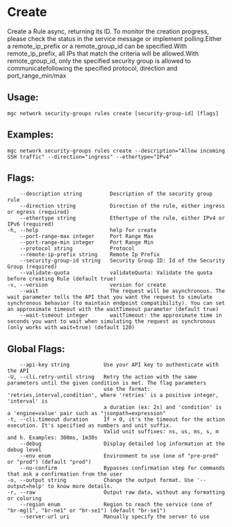 # Create

Create a Rule async, returning its ID. To monitor the creation progress, please check the status in the service message or implement polling.Either a remote_ip_prefix or a remote_group_id can be specified.With remote_ip_prefix, all IPs that match the criteria will be allowed.With remote_group_id, only the specified security group is allowed to communicatefollowing the specified protocol, direction and port_range_min/max

## Usage:
```
mgc network security-groups rules create [security-group-id] [flags]
```

## Examples:
```
mgc network security-groups rules create --description="Allow incoming SSH traffic" --direction="ingress" --ethertype="IPv4"
```

## Flags:
```
    --description string         Description of the security group rule
    --direction string           Direction of the rule, either ingress or egress (required)
    --ethertype string           Ethertype of the rule, either IPv4 or IPv6 (required)
-h, --help                       help for create
    --port-range-max integer     Port Range Max
    --port-range-min integer     Port Range Min
    --protocol string            Protocol
    --remote-ip-prefix string    Remote Ip Prefix
    --security-group-id string   Security Group ID: Id of the Security Group (required)
    --validate-quota             validateQuota: Validate the quota before creating Rule (default true)
-v, --version                    version for create
    --wait                       The request will be asynchronous. The wait parameter tells the API that you want the request to simulate synchronous behavior (to maintain endpoint compatibility). You can set an approximate timeout with the waitTimeout parameter (default true)
    --wait-timeout integer       waitTimeout: the approximate time in seconds you want to wait when simulating the request as synchronous (only works with wait=true) (default 120)
```

## Global Flags:
```
    --api-key string           Use your API key to authenticate with the API
-U, --cli.retry-until string   Retry the action with the same parameters until the given condition is met. The flag parameters
                               use the format: 'retries,interval,condition', where 'retries' is a positive integer, 'interval' is
                               a duration (ex: 2s) and 'condition' is a 'engine=value' pair such as "jsonpath=expression"
-t, --cli.timeout duration     If > 0, it's the timeout for the action execution. It's specified as numbers and unit suffix.
                               Valid unit suffixes: ns, us, ms, s, m and h. Examples: 300ms, 1m30s
    --debug                    Display detailed log information at the debug level
    --env enum                 Environment to use (one of "pre-prod" or "prod") (default "prod")
    --no-confirm               Bypasses confirmation step for commands that ask a confirmation from the user
-o, --output string            Change the output format. Use '--output=help' to know more details.
-r, --raw                      Output raw data, without any formatting or coloring
    --region enum              Region to reach the service (one of "br-mgl1", "br-ne1" or "br-se1") (default "br-se1")
    --server-url uri           Manually specify the server to use
```

